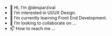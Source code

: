 - 👋 Hi, I’m @desparzival
- 👀 I’m interested in UI/UX Design.
- 🌱 I’m currently learning Front End Development.
- 💞️ I’m looking to collaborate on ...
- 📫 How to reach me ...

<!---
desparzival/desparzival is a ✨ special ✨ repository because its `README.md` (this file) appears on your GitHub profile.
You can click the Preview link to take a look at your changes.
--->
